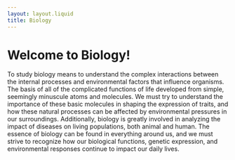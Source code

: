 ```yaml
---
layout: layout.liquid
title: Biology
---
```


# Welcome to Biology!

To study biology means to understand the complex interactions between the internal processes and environmental factors that influence organisms. The basis of all of the complicated functions of life developed from simple, seemingly minuscule atoms and molecules. We must try to understand the importance of these basic molecules in shaping the expression of traits, and how these natural processes can be affected by environmental pressures in our surroundings. Additionally, biology is greatly involved in analyzing the impact of diseases on living populations, both animal and human. The essence of biology can be found in everything around us, and we must strive to recognize how our biological functions, genetic expression, and environmental responses continue to impact our daily lives.